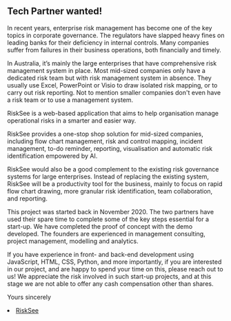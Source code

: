 ## Tech Partner wanted!

In recent years, enterprise risk management has become one of the key topics in corporate governance. The regulators have slapped heavy fines on leading banks for their deficiency in internal controls. Many companies suffer from failures in their business operations, both financially and timely.

In Australia, it’s mainly the large enterprises that have comprehensive risk management system in place. Most mid-sized companies only have a dedicated risk team but with risk management system in absence. They usually use Excel, PowerPoint or Visio to draw isolated risk mapping, or to carry out risk reporting. Not to mention smaller companies don't even have a risk team or to use a management system.

RiskSee is a web-based application that aims to help organisation manage operational risks in a smarter and easier way. 

RiskSee provides a one-stop shop solution for mid-sized companies, including flow chart management, risk and control mapping, incident management, to-do reminder, reporting, visualisation and automatic risk identification empowered by AI.

RiskSee would also be a good complement to the existing risk governance systems for large enterprises. Instead of replacing the existing system, RiskSee will be a productivity tool for the business, mainly to focus on rapid flow chart drawing, more granular risk identification, team collaboration, and reporting.

This project was started back in November 2020. The two partners have used their spare time to complete some of the key steps essential for a start-up. We have completed the proof of concept with the demo developed. The founders are experienced in management consulting, project management, modelling and analytics.

If you have experience in front- and back-end development using JavaScript, HTML, CSS, Python, and more importantly, if you are interested in our project, and are happy to spend your time on this, please reach out to us! We appreciate the risk involved in such start-up projects, and at this stage we are not able to offer any cash compensation other than shares. 

Yours sincerely

<li> <a href="https://www.risksee.com">RiskSee</a> </li>

